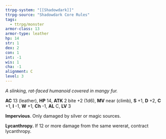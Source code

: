 ```yaml
---
ttrpg-system: "[[Shadowdark]]"
ttrpg-source: "Shadowdark Core Rules"
tags:
  - ttrpg/monster
armor-class: 13
armor-type: leather
hp: 14
str: 1
dex: 2
con: 1
int: -1
wis: 1
cha: -1
alignment: C
level: 3
---
```


_A slinking, rat-faced humanoid covered in mangy fur._

**AC** 13 (leather), **HP** 14, **ATK** 2 bite +2 (1d6), **MV** near (climb), **S** +1, **D** +2, **C** +1, **I** -1, **W** +1, **Ch** -1, **AL** C, **LV** 3

**Impervious**. Only damaged by silver or magic sources. 

**Lycanthropy.** If 12 or more damage from the same wererat, contract lycanthropy.

